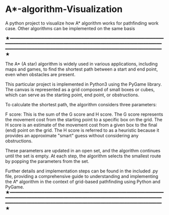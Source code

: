 # A*-algorithm-Visualization
A python project to visualize how A* algorithm works for pathfinding work case. Other algorithms can be implemented on the same basis

★━━━━━━━━━━━━━━━━━━━━━━━━━━━━━━━━━━━━━━━━━━━━━━━━━━━━━━━━━━━━━━━━━━━━━━━━━━━━━━━━━━━━━━━━━━━━━━━━━━━━━━━━━━━━━━━━━━━━━━━━━━━━━━━━━━━━━━━━━━━━━━━━━━━━━━━━━━━━━━━━━━━━━━━━━━━━━━━━★

The A* (A star) algorithm is widely used in various applications, including maps and games, to find the shortest path between a start and end point, even when obstacles are present.

This particular project is implemented in Python3 using the PyGame library. The canvas is represented as a grid composed of small boxes or cubes, which can serve as the starting point, end point, or obstructions.

To calculate the shortest path, the algorithm considers three parameters:

F score: This is the sum of the G score and H score.
The G score represents the movement cost from the starting point to a specific box on the grid. 
The H score is an estimate of the movement cost from a given box to the final (end) point on the grid. The H score is referred to as a heuristic because it provides an approximate "smart" guess without considering any obstructions.

These parameters are updated in an open set, and the algorithm continues until the set is empty. At each step, the algorithm selects the smallest route by popping the parameters from the set.

Further details and implementation steps can be found in the included .py file, providing a comprehensive guide to understanding and implementing the A* algorithm in the context of grid-based pathfinding using Python and PyGame.
★━━━━━━━━━━━━━━━━━━━━━━━━━━━━━━━━━━━━━━━━━━━━━━━━━━━━━━━━━━━━━━━━━━━━━━━━━━━━━━━━━━━━━━━━━━━━━━━━━━━━━━━━━━━━━━━━━━━━━━━━━━━━━━━━━━━━━━━━━━━━━━━━━━━━━━━━━━━━━━━━━━━━━━━━━━━━━━━━★
